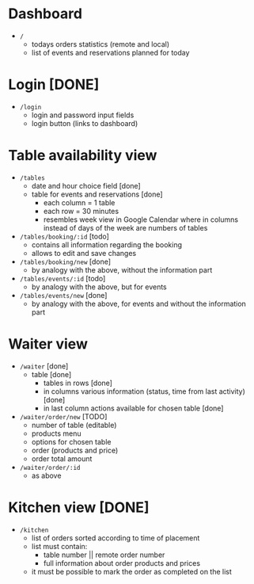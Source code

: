 # Dashboard

- `/`
  - todays orders statistics (remote and local)
  - list of events and reservations planned for today

# Login [DONE]

- `/login`
  - login and password input fields
  - login button (links to dashboard)

# Table availability view

- `/tables`
  - date and hour choice field [done]
  - table for events and reservations [done]
    - each column = 1 table
    - each row = 30 minutes
    - resembles week view in Google Calendar where in columns instead of days of the week are numbers of tables
- `/tables/booking/:id` [todo]
  - contains all information regarding the booking
  - allows to edit and save changes
- `/tables/booking/new` [done]
  - by analogy with the above, without the information part
- `/tables/events/:id` [todo]
  - by analogy with the above, but for events
- `/tables/events/new` [done]
  - by analogy with the above, for events and without the information part

# Waiter view

- `/waiter` [done]
  - table [done]
    - tables in rows [done]
    - in columns various information (status, time from last activity) [done]
    - in last column actions available for chosen table [done]
- `/waiter/order/new` [TODO]
  - number of table (editable)
  - products menu
  - options for chosen table
  - order (products and price)
  - order total amount
- `/waiter/order/:id`
  - as above

# Kitchen view [DONE]

- `/kitchen`
  - list of orders sorted according to time of placement
  - list must contain:
    - table number || remote order number
    - full information about order products and prices
  - it must be possible to mark the order as completed on the list